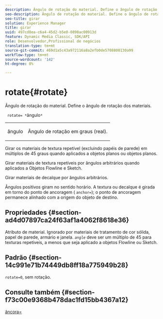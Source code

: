 ```yaml
---
description: Ângulo de rotação do material. Define o ângulo de rotação dos materiais.
seo-description: Ângulo de rotação do material. Define o ângulo de rotação dos materiais.
seo-title: girar
solution: Experience Manager
title: girar
uuid: 497cd8ea-c6a4-45d2-b5e0-0898ac00913d
feature: Dynamic Media Classic, SDK/API
role: Desenvolvedor,Profissional de negócios
translation-type: tm+mt
source-git-commit: 469d1a5c43a972116a8a2efb0de5708800130a99
workflow-type: tm+mt
source-wordcount: '142'
ht-degree: 0%

---
```



# rotate{#rotate}

Ângulo de rotação do material. Define o ângulo de rotação dos materiais.

` rotate= *`ângulo`*`

<table id="simpletable_F1A87ECD86E8429788825374A6882CB9"> 
 <tr class="strow"> 
  <td class="stentry"> <p> <span class="varname"> ângulo  </span> </p> </td> 
  <td class="stentry"> <p>Ângulo de rotação em graus (real). </p> </td> 
 </tr> 
</table>

Girar os materiais de textura repetível (excluindo papéis de parede) em múltiplos de 45 graus quando aplicados a objetos planos ou objetos planos.

Girar materiais de textura repetíveis por ângulos arbitrários quando aplicados a Objetos Flowline e Sketch.

Girar materiais de decalque por ângulos arbitrários.

Ângulos positivos giram no sentido horário. A textura ou decalque é girada em torno do ponto de ancoragem ( `anchor=`); o ponto de ancoragem permanece alinhado com a origem do objeto de destino.

## Propriedades {#section-ad4d07897ca24f63af1a4062f8618e36}

Atributo de material. Ignorado por materiais de tratamento de cor sólida, papel de parede, armário e janela. *`angle`* deve ser um múltiplo de 45 para texturas repetíveis, a menos que seja aplicado a objetos Flowline ou Sketch.

## Padrão {#section-14c991e71b74449db8ff18a775949b28}

`rotate=0`, sem rotação.

## Consulte também {#section-f73c00e9368b478dac1fd15bb4367a12}

[âncora=](../../../../../ir-api/http-protocol/image-rendering-api-ref/c-ir-http-protocol-ref/c-ir-http-protocol-command-reference/r-ir-http-anchor.md#reference-d53923d785c9442997dc7f2199524c26)
